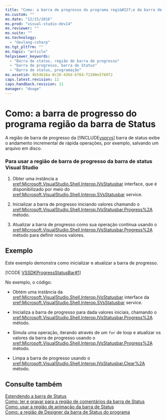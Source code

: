 ```yaml
---
title: "Como: a barra de progresso do programa regi&#227;o da barra de Status | Microsoft Docs"
ms.custom: ""
ms.date: "12/15/2016"
ms.prod: "visual-studio-dev14"
ms.reviewer: ""
ms.suite: ""
ms.technology: 
  - "devlang-csharp"
ms.tgt_pltfrm: ""
ms.topic: "article"
helpviewer_keywords: 
  - "Barra de status, região de barra de progresso"
  - "barra de progresso, barra de Status"
  - "Barra de status, programação"
ms.assetid: 4b54616a-8c20-436d-b764-f2380e5760f2
caps.latest.revision: 11
caps.handback.revision: 11
manager: "douge"
---
```

# Como: a barra de progresso do programa regi&#227;o da barra de Status
A região de barra de progresso da [!INCLUDE[vsprvs](../assembler/masm/includes/vsprvs_md.md)] barra de status exibe o andamento incremental de rápida operações, por exemplo, salvando um arquivo em disco.  
  
### Para usar a região de barra de progresso da barra de status Visual Studio  
  
1.  Obter uma instância a <xref:Microsoft.VisualStudio.Shell.Interop.IVsStatusbar> interface, que é disponibilizado por meio do <xref:Microsoft.VisualStudio.Shell.Interop.SVsStatusbar> service.  
  
2.  Inicializar a barra de progresso iniciando valores chamando o <xref:Microsoft.VisualStudio.Shell.Interop.IVsStatusbar.Progress%2A> método.  
  
3.  Atualizar a barra de progresso como sua operação continua usando o <xref:Microsoft.VisualStudio.Shell.Interop.IVsStatusbar.Progress%2A> método para definir novos valores.  
  
## Exemplo  
 Este exemplo demonstra como inicializar e atualizar a barra de progresso.  
  
 [!CODE [VSSDKProgressStatusBar#1](../CodeSnippet/VS_Snippets_VSSDK/vssdkprogressstatusbar#1)]  
  
 No exemplo, o código:  
  
-   Obtém uma instância da <xref:Microsoft.VisualStudio.Shell.Interop.IVsStatusbar> interface da <xref:Microsoft.VisualStudio.Shell.Interop.SVsStatusbar> service.  
  
-   Inicializa a barra de progresso para dada valores iniciais, chamando o <xref:Microsoft.VisualStudio.Shell.Interop.IVsStatusbar.Progress%2A> método.  
  
-   Simula uma operação, iterando através de um `for` de loop e atualizar os valores da barra de progresso usando o <xref:Microsoft.VisualStudio.Shell.Interop.IVsStatusbar.Progress%2A> método.  
  
-   Limpa a barra de progresso usando o <xref:Microsoft.VisualStudio.Shell.Interop.IVsStatusbar.Clear%2A> método.  
  
## Consulte também  
 [Estendendo a barra de Status](../Topic/Extending%20the%20Status%20Bar.md)   
 [Como: ler e gravar para a região de comentários da barra de Status](../misc/how-to-read-from-and-write-to-the-feedback-region-of-the-status-bar.md)   
 [Como: usar a região de animação da barra de Status](../misc/how-to-use-the-animation-region-of-the-status-bar.md)   
 [Como: a região de Designer da barra de Status do programa](../Topic/How%20to:%20Program%20the%20Designer%20Region%20of%20the%20Status%20Bar.md)